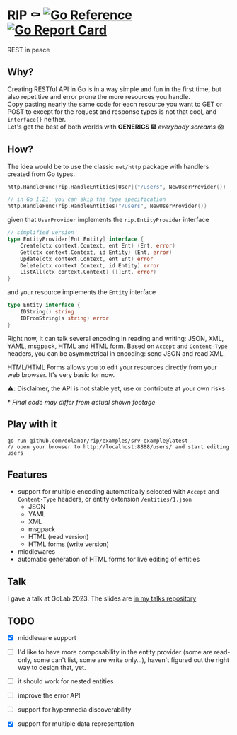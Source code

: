 # RIP ⚰ [![Go Reference](https://pkg.go.dev/badge/github.com/dolanor/rip.svg)](https://pkg.go.dev/github.com/dolanor/rip) [![Go Report Card](https://goreportcard.com/badge/github.com/dolanor/rip)](https://goreportcard.com/report/github.com/dolanor/rip)

REST in peace

## Why?

Creating RESTful API in Go is in a way simple and fun in the first time, but also repetitive and error prone the more resources you handle.  
Copy pasting nearly the same code for each resource you want to GET or POST to except for the request and response types is not that cool, and `interface{}` neither.  
Let's get the best of both worlds with **GENERICS** 🎆 *everybody screams* 😱  

## How?

The idea would be to use the classic `net/http` package with handlers created from Go types.

```go
http.HandleFunc(rip.HandleEntities[User]("/users", NewUserProvider())

// in Go 1.21, you can skip the type specification
http.HandleFunc(rip.HandleEntities("/users", NewUserProvider())
```

given that `UserProvider` implements the `rip.EntityProvider` interface

```go
// simplified version
type EntityProvider[Ent Entity] interface {
	Create(ctx context.Context, ent Ent) (Ent, error)
	Get(ctx context.Context, id Entity) (Ent, error)
	Update(ctx context.Context, ent Ent) error
	Delete(ctx context.Context, id Entity) error
	ListAll(ctx context.Context) ([]Ent, error)
}
```

and your resource implements the `Entity` interface

```go
type Entity interface {
	IDString() string
	IDFromString(s string) error
}
```

Right now, it can talk several encoding in reading and writing: JSON, XML, YAML, msgpack, HTML and HTML form.
Based on `Accept` and `Content-Type` headers, you can be asymmetrical in encoding: send JSON and read XML.

HTML/HTML Forms allows you to edit your resources directly from your web browser. It's very basic for now.

⚠️: Disclaimer, the API is not stable yet, use or contribute at your own risks


\* *Final code may differ from actual shown footage*

## Play with it

```console
go run github.com/dolanor/rip/examples/srv-example@latest
// open your browser to http://localhost:8888/users/ and start editing users
```

## Features

- support for multiple encoding automatically selected with `Accept` and `Content-Type` headers, or entity extension `/entities/1.json`
  - JSON
  - YAML
  - XML
  - msgpack
  - HTML (read version)
  - HTML forms (write version)
- middlewares
- automatic generation of HTML forms for live editing of entities

## Talk

I gave a talk at GoLab 2023.
The slides are [in my talks repository](https://github.com/dolanor/talks/blob/main/rip/rip.slide)

## TODO

- [x] middleware support
- [ ] I'd like to have more composability in the entity provider (some are read-only, some can't list, some are write only…), haven't figured out the right way to design that, yet.
- [ ] it should work for nested entities
- [ ] improve the error API
- [ ] support for hypermedia discoverability
- [x] support for multiple data representation

